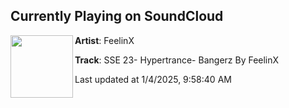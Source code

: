 ## Currently Playing on SoundCloud

[<img align="left" width="100" src="https://i1.sndcdn.com/artworks-jRHj7RtSNDOGa9ph-zkkJzw-t500x500.png">](https://soundcloud.com/user-604844989-886109481/sse-23-hypertrance-bangerz-by)

**Artist**: FeelinX 

**Track**: SSE 23- Hypertrance- Bangerz By FeelinX

Last updated at 1/4/2025, 9:58:40 AM
